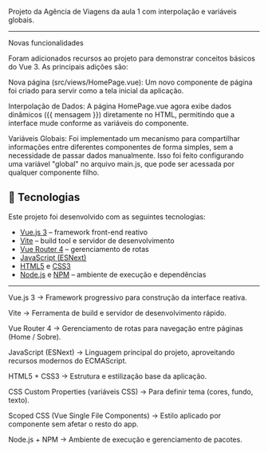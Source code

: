 Projeto da Agência de Viagens da aula 1 com interpolação e variáveis globais.

---

Novas funcionalidades

Foram adicionados recursos ao projeto para demonstrar conceitos básicos do Vue 3. As principais adições são:

Nova página (src/views/HomePage.vue): Um novo componente de página foi criado para servir como a tela inicial da aplicação.

Interpolação de Dados: A página HomePage.vue agora exibe dados dinâmicos ({{ mensagem }}) diretamente no HTML, permitindo que a interface mude conforme as variáveis do componente.

Variáveis Globais: Foi implementado um mecanismo para compartilhar informações entre diferentes componentes de forma simples, sem a necessidade de passar dados manualmente. Isso foi feito configurando uma variável "global" no arquivo main.js, que pode ser acessada por qualquer componente filho.

## 🚀 Tecnologias

Este projeto foi desenvolvido com as seguintes tecnologias:

- [Vue.js 3](https://vuejs.org/) – framework front-end reativo
- [Vite](https://vitejs.dev/) – build tool e servidor de desenvolvimento
- [Vue Router 4](https://router.vuejs.org/) – gerenciamento de rotas
- [JavaScript (ESNext)](https://developer.mozilla.org/pt-BR/docs/Web/JavaScript)
- [HTML5](https://developer.mozilla.org/pt-BR/docs/Web/HTML) e [CSS3](https://developer.mozilla.org/pt-BR/docs/Web/CSS)
- [Node.js](https://nodejs.org/) e [NPM](https://www.npmjs.com/) – ambiente de execução e dependências

---

Vue.js 3
 → Framework progressivo para construção da interface reativa.

Vite
 → Ferramenta de build e servidor de desenvolvimento rápido.

Vue Router 4
 → Gerenciamento de rotas para navegação entre páginas (Home / Sobre).

JavaScript (ESNext) → Linguagem principal do projeto, aproveitando recursos modernos do ECMAScript.

HTML5 + CSS3 → Estrutura e estilização base da aplicação.

CSS Custom Properties (variáveis CSS) → Para definir tema (cores, fundo, texto).

Scoped CSS (Vue Single File Components) → Estilo aplicado por componente sem afetar o resto do app.

Node.js + NPM → Ambiente de execução e gerenciamento de pacotes.
